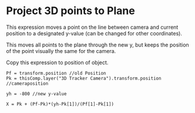 # Project 3D points to Plane

This expression moves a point on the line between camera and current position to a designated y-value (can be changed for other coordinates).

This moves all points to the plane through the new y, but keeps the position of the point visually the same for the camera.

Copy this expression to position of object.

    Pf = transform.position //old Position
    Pk = thisComp.layer("3D Tracker Camera").transform.position //cameraposition

    yh = -800 //new y-value

    X = Pk + (Pf-Pk)*(yh-Pk[1])/(Pf[1]-Pk[1])